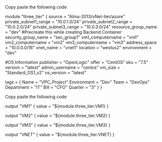 Copy paste the following code

module "three_tier" {
  source                = "Alina-2013/vNet-tier/azure"
  private_subnet1_range = "10.0.1.0/24"
  private_subnet2_range = "10.0.2.0/24"
  private_subnet3_range = "10.0.3.0/24"
  resource_group_name   = "dev"         #Precreate this while creating Backend Container
  security_group_name   = "sec_group1"
  vm1_computername      = "vm1"
  vm2_computername      = "vm2"
  vm3_computername      = "vm3"
  address_space         = "10.0.0.0/16"
  vnet_name             = "vnet1"
  location              = "westus2"
  environment           = "dev"

  #OS Information
  publisher      = "OpenLogic"
  offer          = "CentOS"
  sku            = "7.5"
  version        = "latest"
  admin_username = "centos"
  vm_size        = "Standard_DS1_v2"
  os_version     = "latest"

  tags = {
    Name        = "VPC_Project"
    Environment = "Dev"
    Team        = "DevOps"
    Department  = "IT"
    Bill        = "CFO"
    Quarter     = "3"
  }
}

Copy paste the following code

output "VM1" {
  value = "${module.three_tier.VM1} 
}

output "VM2" {
  value = "${module.three_tier.VM2} 
}

output "VM3" {
 value = "${module.three_tier.VM3}
}

output "VNET" {
  value = "${module.three_tier.VNET}
}
